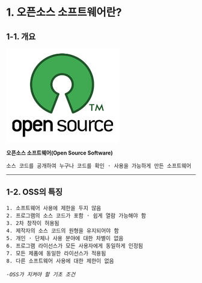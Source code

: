 <h1>1. 오픈소스 소프트웨어란?</h1>

<h2>1-1. 개요</h2>
<img src="OSS image.png" width= "300" height= "250">

**오픈소스 소프트웨어(Open Source Software)**
<pre>
소스 코드를 공개하여 누구나 코드를 확인 · 사용을 가능하게 만든 소프트웨어
</pre>

---

<h2>1-2. OSS의 특징</h2>

<pre>
1. 소프트웨어 사용에 제한을 두지 않음
2. 프로그램의 소스 코드가 포함 · 쉽게 열람 가능해야 함
3. 2차 창작이 허용됨
4. 제작자의 소스 코드의 원형을 유지되어야 함
5. 개인 · 단체나 사용 분야에 대한 차별이 없음
6. 프로그램 라이선스가 모든 사용자에게 동일하게 인정됨
7. 모든 제품에 동일한 라이선스가 적용됨
8. 다른 소프트웨어 사용에 대한 제한이 없음

<cite>-OSS가 지켜야 할 기초 조건</cite>
</pre>
